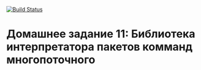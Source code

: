 [![Build Status](
  https://travis-ci.com/bergentroll/otus-cpp-11.svg?branch=master
)](https://travis-ci.com/bergentroll/otus-cpp-11)

# Домашнее задание 11: Библиотека интерпретатора пакетов комманд многопоточного
